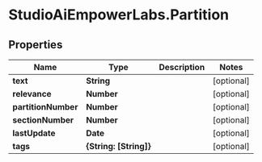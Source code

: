 # StudioAiEmpowerLabs.Partition

## Properties

Name | Type | Description | Notes
------------ | ------------- | ------------- | -------------
**text** | **String** |  | [optional] 
**relevance** | **Number** |  | [optional] 
**partitionNumber** | **Number** |  | [optional] 
**sectionNumber** | **Number** |  | [optional] 
**lastUpdate** | **Date** |  | [optional] 
**tags** | **{String: [String]}** |  | [optional] 


